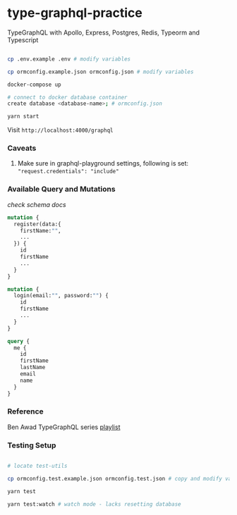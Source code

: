 # type-graphql-practice
TypeGraphQL with Apollo, Express, Postgres, Redis, Typeorm and Typescript

```sh

cp .env.example .env # modify variables

cp ormconfig.example.json ormconfig.json # modify variables

docker-compose up

# connect to docker database container
create database <database-name>; # ormconfig.json

yarn start

```

Visit `http://localhost:4000/graphql`

### Caveats

1. Make sure in graphql-playground settings, following is set: `"request.credentials": "include"`

### Available Query and Mutations

*check schema docs*

```graphql
mutation {
  register(data:{
    firstName:"",
    ...
  }) {
    id
    firstName
    ...
  }
}
```

```graphql
mutation {
  login(email:"", password:"") {
    id
    firstName
    ...
  }
}
```

```graphql
query {
  me {
    id
    firstName
    lastName
    email
    name
  }
}
```

### Reference

Ben Awad TypeGraphQL series [playlist](https://www.youtube.com/playlist?list=PLN3n1USn4xlma1bBu3Tloe4NyYn9Ko8Gs)


### Testing Setup

```sh

# locate test-utils

cp ormconfig.test.example.json ormconfig.test.json # copy and modify variables

yarn test

yarn test:watch # watch mode - lacks resetting database

```
